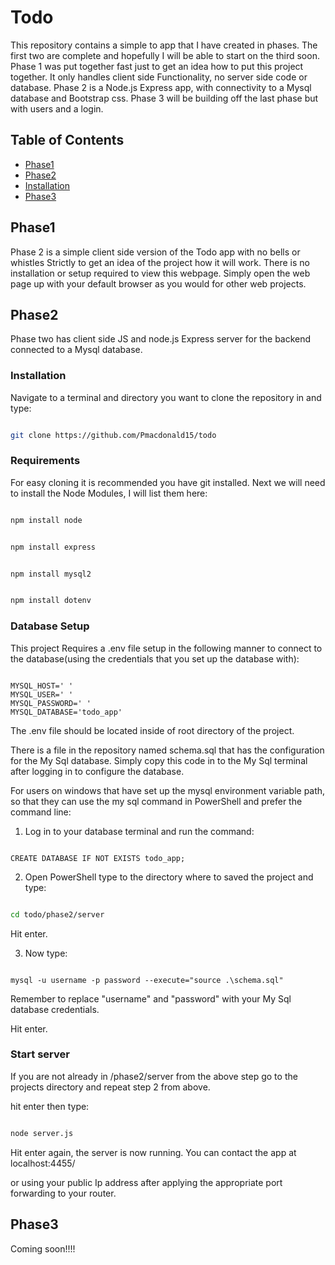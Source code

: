 # Todo

This repository contains a simple to app that I have created in phases. The first two are complete and hopefully I will be able to start on the third soon. Phase 1 was put together fast just to get an idea how to 
put this project together. It only handles client side Functionality, no server side code or database. Phase 2 is a Node.js Express app, with connectivity to a Mysql database and Bootstrap css. Phase 3 will be building 
off the last phase but with users and a login.  

## Table of Contents

- [Phase1](#phase1)
- [Phase2](#phase2)
- [Installation](#installation)
- [Phase3](#phase3)

## Phase1

Phase 2 is a simple client side version of the Todo app with no bells or whistles Strictly to get an idea of the project how it will work. There is no installation or setup required to view this webpage.
Simply open the web page up with your default browser as you would for other web projects.

## Phase2

Phase two has client side JS and node.js Express server for the backend connected to a Mysql database.

### Installation

Navigate to a terminal and directory you want to clone the repository in and type:

 ```bash

git clone https://github.com/Pmacdonald15/todo

```

### Requirements

For easy cloning it is recommended you have git installed. Next we will need to install the Node Modules, I will list them here:

```powershell

npm install node

```

```powershell

npm install express

```

```powershell

npm install mysql2

```

```powershell

npm install dotenv

```

### Database Setup


This project Requires a .env file setup in the following manner to connect to the database(using the credentials that you set up the database with): 

 ```.env

MYSQL_HOST=' '
MYSQL_USER=' '
MYSQL_PASSWORD=' '
MYSQL_DATABASE='todo_app'

```
The .env file should be located inside of root directory of the project.

There is a file in the repository named schema.sql that has the configuration for the My Sql database. Simply copy this code in to the My Sql terminal after logging in to configure the database.

For users on windows that have set up the mysql environment variable path, so that they can use the my sql command in PowerShell and prefer the command line:

1. Log in to your database terminal and run the command:

```mysql

CREATE DATABASE IF NOT EXISTS todo_app;

```

2. Open PowerShell type to the directory where to saved the project and type:

```bash

cd todo/phase2/server

```

Hit enter.

3. Now type:

```mysql

mysql -u username -p password --execute="source .\schema.sql"

```

Remember to replace "username" and "password" with your My Sql database credentials.

Hit enter.

### Start server

If you are not already in /phase2/server from the above step go to the projects directory and repeat step 2 from above.

hit enter then type:

```bash

node server.js

```

Hit enter again, the server is now running. You can contact the app at localhost:4455/

or using your public Ip address after applying the appropriate port forwarding to your router.

## Phase3

 Coming soon!!!! 

